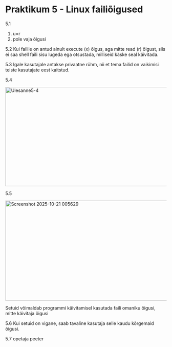 # Praktikum 5 - Linux failiõigused

5.1
1) u=r
2) pole vaja õigusi

5.2
Kui failile on antud ainult execute (x) õigus, aga mitte read (r) õigust, siis ei saa shell faili sisu lugeda ega otsustada, milliseid käske seal käivitada.

5.3
Igale kasutajale antakse privaatne rühm, nii et tema failid on vaikimisi teiste kasutajate eest kaitstud.

5.4

<img width="803" height="309" alt="Ulesanne5-4" src="https://github.com/user-attachments/assets/879b7436-6d8f-46e8-a24f-badccf8ccf6a" />


5.5

<img width="662" height="312" alt="Screenshot 2025-10-21 005629" src="https://github.com/user-attachments/assets/50bc29b7-f367-4a0d-900f-440a3b939406" />

Setuid võimaldab programmi käivitamisel kasutada faili omaniku õigusi, mitte käivitaja õigusi

5.6
Kui setuid on vigane, saab tavaline kasutaja selle kaudu kõrgemaid õigusi.

5.7
opetaja
peeter
